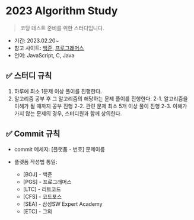 # 2023 Algorithm Study
> 코딩 테스트 준비를 위한 스터디입니다.

- 기간: 2023.02.20~
- 참고 사이트: [백준](https://www.acmicpc.net/), [프로그래머스](https://programmers.co.kr/learn/challenges)
- 언어: JavaScript, C, Java

## ✅ 스터디 규칙

1. 하루에 최소 1문제 이상 풀이를 진행한다.
2. 알고리즘 공부 후 그 알고리즘의 해당하는 문제 풀이를 진행한다.
   2-1. 알고리즘을 이해가 될 때까지 공부 진행
   2-2. 관련 문제 최소 5개 이상 풀이 진행
   2-3. 이해가 가지 않는 문제의 경우, 스터디원과 함께 상의한다.

## ✅ Commit 규칙
- commit 메세지: [플랫폼 - 번호] 문제이름

- 플랫폼 작성법 통일: 
  * [BOJ] - 백준 
  * [PGS] - 프로그래머스
  * [LTC] - 리트코드
  * [CFS] - 코드포스
  * [SEA] - 삼성SW Expert Academy
  * [ETC] - 그외
